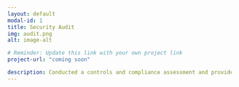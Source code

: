 ```yaml
---
layout: default
modal-id: 1
title: Security Audit
img: audit.png
alt: image-alt

# Reminder: Update this link with your own project link
project-url: "coming soon"

description: Conducted a controls and compliance assessment and provided recommendations to company stakeholders to mitigate risks and avoid fines based on best practices for NIST CSF, PCI DSS, GDPR, SOC 1 & SOC 2. "coming soon"
---
```

